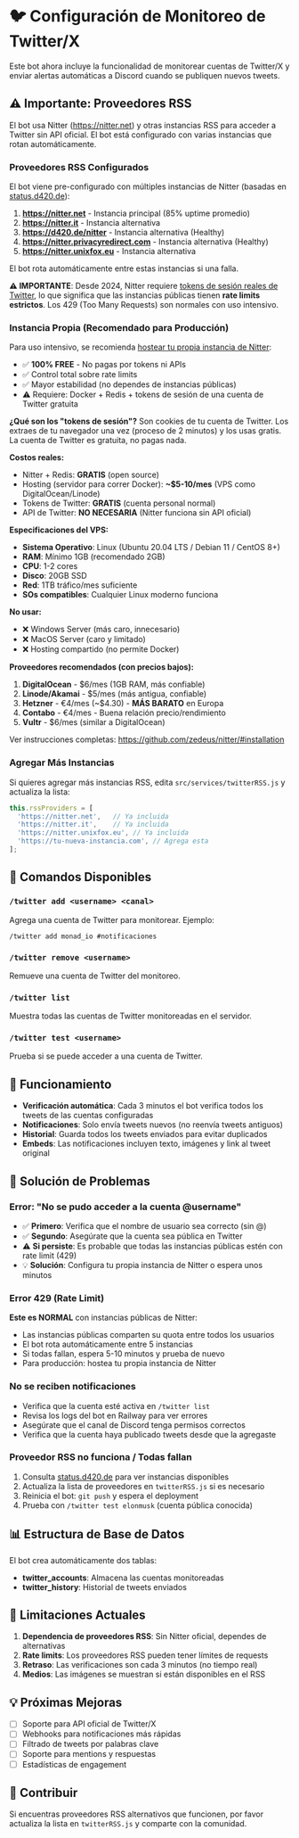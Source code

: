 # 🐦 Configuración de Monitoreo de Twitter/X

Este bot ahora incluye la funcionalidad de monitorear cuentas de Twitter/X y enviar alertas automáticas a Discord cuando se publiquen nuevos tweets.

## ⚠️ Importante: Proveedores RSS

El bot usa Nitter (https://nitter.net) y otras instancias RSS para acceder a Twitter sin API oficial. El bot está configurado con varias instancias que rotan automáticamente.

### Proveedores RSS Configurados

El bot viene pre-configurado con múltiples instancias de Nitter (basadas en [status.d420.de](https://status.d420.de/)):
1. **https://nitter.net** - Instancia principal (85% uptime promedio)
2. **https://nitter.it** - Instancia alternativa
3. **https://d420.de/nitter** - Instancia alternativa (Healthy)
4. **https://nitter.privacyredirect.com** - Instancia alternativa (Healthy)
5. **https://nitter.unixfox.eu** - Instancia alternativa

El bot rota automáticamente entre estas instancias si una falla.

**⚠️ IMPORTANTE**: Desde 2024, Nitter requiere [tokens de sesión reales de Twitter](https://github.com/zedeus/nitter/), lo que significa que las instancias públicas tienen **rate limits estrictos**. Los 429 (Too Many Requests) son normales con uso intensivo.

### Instancia Propia (Recomendado para Producción)

Para uso intensivo, se recomienda [hostear tu propia instancia de Nitter](https://github.com/zedeus/nitter/#installation):
- ✅ **100% FREE** - No pagas por tokens ni APIs
- ✅ Control total sobre rate limits
- ✅ Mayor estabilidad (no dependes de instancias públicas)
- ⚠️ Requiere: Docker + Redis + tokens de sesión de una cuenta de Twitter gratuita

**¿Qué son los "tokens de sesión"?**
Son cookies de tu cuenta de Twitter. Los extraes de tu navegador una vez (proceso de 2 minutos) y los usas gratis. La cuenta de Twitter es gratuita, no pagas nada.

**Costos reales:**
- Nitter + Redis: **GRATIS** (open source)
- Hosting (servidor para correr Docker): **~$5-10/mes** (VPS como DigitalOcean/Linode)
- Tokens de Twitter: **GRATIS** (cuenta personal normal)
- API de Twitter: **NO NECESARIA** (Nitter funciona sin API oficial)

**Especificaciones del VPS:**
- **Sistema Operativo**: Linux (Ubuntu 20.04 LTS / Debian 11 / CentOS 8+)
- **RAM**: Mínimo 1GB (recomendado 2GB)
- **CPU**: 1-2 cores
- **Disco**: 20GB SSD
- **Red**: 1TB tráfico/mes suficiente
- **SOs compatibles**: Cualquier Linux moderno funciona

**No usar:**
- ❌ Windows Server (más caro, innecesario)
- ❌ MacOS Server (caro y limitado)
- ❌ Hosting compartido (no permite Docker)

**Proveedores recomendados (con precios bajos):**
1. **DigitalOcean** - $6/mes (1GB RAM, más confiable)
2. **Linode/Akamai** - $5/mes (más antigua, confiable)
3. **Hetzner** - €4/mes (~$4.30) - **MÁS BARATO** en Europa
4. **Contabo** - €4/mes - Buena relación precio/rendimiento
5. **Vultr** - $6/mes (similar a DigitalOcean)

Ver instrucciones completas: https://github.com/zedeus/nitter/#installation

### Agregar Más Instancias

Si quieres agregar más instancias RSS, edita `src/services/twitterRSS.js` y actualiza la lista:

```javascript
this.rssProviders = [
  'https://nitter.net',   // Ya incluida
  'https://nitter.it',    // Ya incluida
  'https://nitter.unixfox.eu', // Ya incluida
  'https://tu-nueva-instancia.com', // Agrega esta
];
```

## 📝 Comandos Disponibles

### `/twitter add <username> <canal>`
Agrega una cuenta de Twitter para monitorear. Ejemplo:
```
/twitter add monad_io #notificaciones
```

### `/twitter remove <username>`
Remueve una cuenta de Twitter del monitoreo.

### `/twitter list`
Muestra todas las cuentas de Twitter monitoreadas en el servidor.

### `/twitter test <username>`
Prueba si se puede acceder a una cuenta de Twitter.

## 🔧 Funcionamiento

- **Verificación automática**: Cada 3 minutos el bot verifica todos los tweets de las cuentas configuradas
- **Notificaciones**: Solo envía tweets nuevos (no reenvía tweets antiguos)
- **Historial**: Guarda todos los tweets enviados para evitar duplicados
- **Embeds**: Las notificaciones incluyen texto, imágenes y link al tweet original

## 🚨 Solución de Problemas

### Error: "No se pudo acceder a la cuenta @username"
- ✅ **Primero**: Verifica que el nombre de usuario sea correcto (sin @)
- ✅ **Segundo**: Asegúrate que la cuenta sea pública en Twitter
- ⚠️ **Si persiste**: Es probable que todas las instancias públicas estén con rate limit (429)
- 💡 **Solución**: Configura tu propia instancia de Nitter o espera unos minutos

### Error 429 (Rate Limit)
**Este es NORMAL** con instancias públicas de Nitter:
- Las instancias públicas comparten su quota entre todos los usuarios
- El bot rota automáticamente entre 5 instancias
- Si todas fallan, espera 5-10 minutos y prueba de nuevo
- Para producción: hostea tu propia instancia de Nitter

### No se reciben notificaciones
- Verifica que la cuenta esté activa en `/twitter list`
- Revisa los logs del bot en Railway para ver errores
- Asegúrate que el canal de Discord tenga permisos correctos
- Verifica que la cuenta haya publicado tweets desde que la agregaste

### Proveedor RSS no funciona / Todas fallan
1. Consulta [status.d420.de](https://status.d420.de/) para ver instancias disponibles
2. Actualiza la lista de proveedores en `twitterRSS.js` si es necesario
3. Reinicia el bot: `git push` y espera el deployment
4. Prueba con `/twitter test elonmusk` (cuenta pública conocida)

## 📊 Estructura de Base de Datos

El bot crea automáticamente dos tablas:

- **twitter_accounts**: Almacena las cuentas monitoreadas
- **twitter_history**: Historial de tweets enviados

## 🎯 Limitaciones Actuales

1. **Dependencia de proveedores RSS**: Sin Nitter oficial, dependes de alternativas
2. **Rate limits**: Los proveedores RSS pueden tener límites de requests
3. **Retraso**: Las verificaciones son cada 3 minutos (no tiempo real)
4. **Medios**: Las imágenes se muestran si están disponibles en el RSS

## 💡 Próximas Mejoras

- [ ] Soporte para API oficial de Twitter/X
- [ ] Webhooks para notificaciones más rápidas
- [ ] Filtrado de tweets por palabras clave
- [ ] Soporte para mentions y respuestas
- [ ] Estadísticas de engagement

## 🤝 Contribuir

Si encuentras proveedores RSS alternativos que funcionen, por favor actualiza la lista en `twitterRSS.js` y comparte con la comunidad.

